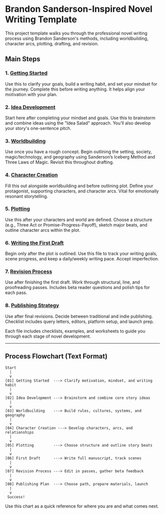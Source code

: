 # Brandon Sanderson-Inspired Novel Writing Template

This project template walks you through the professional novel writing process using Brandon Sanderson's methods, including worldbuilding, character arcs, plotting, drafting, and revision.

## Main Steps

### 1. [Getting Started](00-Getting-Started.md)
Use this to clarify your goals, build a writing habit, and set your mindset for the journey. Complete this before writing anything. It helps align your motivation with your plan.

### 2. [Idea Development](01-Idea-Development.md)
Start here after completing your mindset and goals. Use this to brainstorm and combine ideas using the "Idea Salad" approach. You'll also develop your story's one-sentence pitch.

### 3. [Worldbuilding](02-Worldbuilding.md)
Use once you have a rough concept. Begin outlining the setting, society, magic/technology, and geography using Sanderson’s Iceberg Method and Three Laws of Magic. Revisit this throughout drafting.

### 4. [Character Creation](03-Characters.md)
Fill this out alongside worldbuilding and before outlining plot. Define your protagonist, supporting characters, and character arcs. Vital for emotionally resonant storytelling.

### 5. [Plotting](04-Plotting.md)
Use this after your characters and world are defined. Choose a structure (e.g., Three Act or Promise-Progress-Payoff), sketch major beats, and outline character arcs within the plot.

### 6. [Writing the First Draft](05-First-Draft.md)
Begin only after the plot is outlined. Use this file to track your writing goals, scene progress, and keep a daily/weekly writing pace. Accept imperfection.

### 7. [Revision Process](06-Revisions.md)
Use after finishing the first draft. Work through structural, line, and proofreading passes. Includes beta reader questions and polish tips for each pass.

### 8. [Publishing Strategy](07-Publishing-Plan.md)
Use after final revisions. Decide between traditional and indie publishing. Checklist includes query letters, editors, platform setup, and launch prep.

Each file includes checklists, examples, and worksheets to guide you through each stage of novel development.

---

## Process Flowchart (Text Format)

```
Start
  |
  v
[01] Getting Started  ---> Clarify motivation, mindset, and writing habit
  |
  v
[02] Idea Development ---> Brainstorm and combine core story ideas
  |
  v
[03] Worldbuilding    ---> Build rules, cultures, systems, and geography
  |
  v
[04] Character Creation ---> Develop characters, arcs, and relationships
  |
  v
[05] Plotting         ---> Choose structure and outline story beats
  |
  v
[06] First Draft      ---> Write full manuscript, track scenes
  |
  v
[07] Revision Process ---> Edit in passes, gather beta feedback
  |
  v
[08] Publishing Plan  ---> Choose path, prepare materials, launch
  |
  v
 Success!
```

Use this chart as a quick reference for where you are and what comes next.
